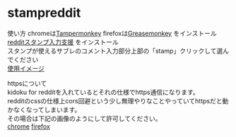 # stampreddit

使い方
chromeは[Tampermonkey](https://chrome.google.com/webstore/detail/tampermonkey/dhdgffkkebhmkfjojejmpbldmpobfkfo?hl=ja) firefoxは[Greasemonkey](https://addons.mozilla.org/ja/firefox/addon/greasemonkey/) をインストール  
[redditスタンプ入力支援](https://greasyfork.org/ja/scripts/8828-reddit%E3%82%B9%E3%82%BF%E3%83%B3%E3%83%97%E5%85%A5%E5%8A%9B%E6%94%AF%E6%8F%B4) をインストール  
スタンプが使えるサブレのコメント入力部分上部の「stamp」クリックして選んでください  
[使用イメージ](http://i.imgur.com/cEUijFH.jpg)  

httpsについて  
kidoku for redditを入れているとそれの仕様でhttps通信になります。  
redditのcssの仕様上cors回避という少し無理やりなことやっていてhttpsだと動かなくなってしまいます。  
その場合は下記の画像のようにして許可してください。  
[chrome](http://i.imgur.com/TeFAOmD.png)  [firefox](http://i.imgur.com/Z0fCmaB.png)
